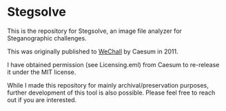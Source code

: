 # Stegsolve

This is the repository for Stegsolve, an image file analyzer for Steganographic challenges.

This was originally published to [WeChall] by Caesum in 2011.

I have obtained permission (see Licensing.eml) from Caesum to re-release it under the MIT license.

While I made this repository for mainly archival/preservation purposes, further development of
this tool is also possible. Please feel free to reach out if you are interested.

[WeChall]: https://www.wechall.net/forum/show/thread/527/Stegsolve_1.3
